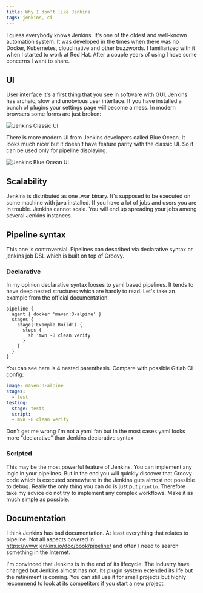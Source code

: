 ```yaml
---
title: Why I don't like Jenkins
tags: jenkins, ci
---
```

I guess everybody knows Jenkins. It's one of the oldest and well-known automation system. It
was developed in the times when there was no Docker, Kubernetes, cloud native and other buzzwords. I
familiarized with it when I started to work at Red Hat. After a couple years of using I have some
concerns I want to share.

## UI

User interface it's a first thing that you see in software with GUI. Jenkins has archaic, slow and
unobvious user interface. If you have installed a bunch of plugins your settings page will become a
mess.  In modern browsers some forms are just broken:

<img class="image-center" alt="Jenkins Classic UI" src="{static}/assets/img/2020-06-02-why-i-dont-like-jenkins-1.png"/>

There is more modern UI from Jenkins developers called Blue Ocean. It looks much nicer but it
doesn't have feature parity with the classic UI. So it can be used only for pipeline displaying.

<img class="image-center" alt="Jenkins Blue Oсean UI" src="{static}/assets/img/2020-06-02-why-i-dont-like-jenkins-2.png"/>

## Scalability

Jenkins is distributed as one .war binary. It's supposed to be executed on some machine with java
installed. If you have a lot of jobs and users you are in trouble. Jenkins cannot scale. You will
end up spreading your jobs among several Jenkins instances.

## Pipeline syntax

This one is controversial. Pipelines can described via declarative syntax or jenkins job DSL which
is built on top of Groovy.

### Declarative

In my opinion declarative syntax looses to yaml based pipelines. It tends to have deep nested
structures which are hardly to read. Let's take an example from the official documentation:

```text
pipeline {
  agent { docker 'maven:3-alpine' }
  stages {
    stage('Example Build') {
      steps {
        sh 'mvn -B clean verify'
      }
    }
  }
}
```

You can see here is 4 nested parenthesis. Compare with possible Gitlab CI config:

```yaml
image: maven:3-alpine
stages:
  - test
testing:
  stage: tests
  script:
  - mvn -B clean verify
```

Don't get me wrong I'm not a yaml fan but in the most cases yaml looks more "declarative" than
Jenkins declarative syntax

### Scripted

This may be the most powerful feature of Jenkins. You can implement any logic in your pipelines.
But in the end you will quickly discover that Groovy code which is executed somewhere in the Jenkins
guts almost not possible to debug. Really the only thing you can do is just put `println`. Therefore
take my advice do not try to implement any complex workflows. Make it as much simple as possible.

## Documentation

I think Jenkins has bad documentation. At least everything that relates to pipeline. Not all aspects
covered in <https://www.jenkins.io/doc/book/pipeline/> and often I need to search something in the
Internet.

I'm convinced that Jenkins is in the end of its lifecycle. The industry have changed but Jenkins
almost has not. Its plugin system extended its life but the retirement is coming. You can still use
it for small projects but highly recommend to look at its competitors if you start a new project.
